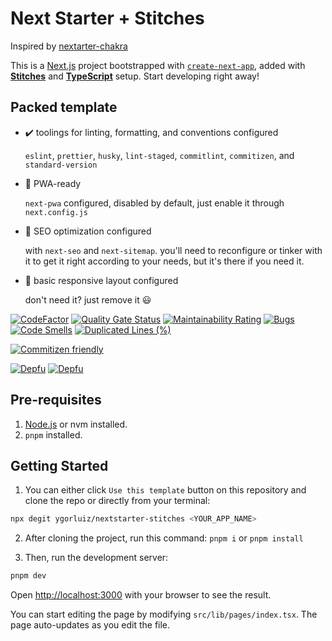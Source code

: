 # Next Starter + Stitches

Inspired by [nextarter-chakra
](https://github.com/sozonome/nextarter-chakra)

This is a [Next.js](https://nextjs.org/) project bootstrapped with [`create-next-app`](https://github.com/vercel/next.js/tree/canary/packages/create-next-app), added with [**Stitches**](https://stitches.com) and [**TypeScript**](https://www.typescriptlang.org) setup.
Start developing right away!

## Packed template

- ✔️ toolings for linting, formatting, and conventions configured

  `eslint`, `prettier`, `husky`, `lint-staged`, `commitlint`, `commitizen`, and `standard-version`

- 📱 PWA-ready

  `next-pwa` configured, disabled by default, just enable it through `next.config.js`

- 🔎 SEO optimization configured

  with `next-seo` and `next-sitemap`. you'll need to reconfigure or tinker with it to get it right according to your needs, but it's there if you need it.

- 🎨 basic responsive layout configured

  don't need it? just remove it 😃

[![CodeFactor](https://www.codefactor.io/repository/github/ygorluiz/nextstarter-stitches/badge)](https://www.codefactor.io/repository/github/ygorluiz/nextstarter-stitches)
[![Quality Gate Status](https://sonarcloud.io/api/project_badges/measure?project=ygorluiz_nextstarter-stitches&metric=alert_status)](https://sonarcloud.io/dashboard?id=ygorluiz_nextstarter-stitches) [![Maintainability Rating](https://sonarcloud.io/api/project_badges/measure?project=ygorluiz_nextstarter-stitches&metric=sqale_rating)](https://sonarcloud.io/dashboard?id=ygorluiz_nextstarter-stitches) [![Bugs](https://sonarcloud.io/api/project_badges/measure?project=ygorluiz_nextstarter-stitches&metric=bugs)](https://sonarcloud.io/dashboard?id=ygorluiz_nextstarter-stitches) [![Code Smells](https://sonarcloud.io/api/project_badges/measure?project=ygorluiz_nextstarter-stitches&metric=code_smells)](https://sonarcloud.io/dashboard?id=ygorluiz_nextstarter-stitches) [![Duplicated Lines (%)](https://sonarcloud.io/api/project_badges/measure?project=ygorluiz_nextstarter-stitches&metric=duplicated_lines_density)](https://sonarcloud.io/dashboard?id=ygorluiz_nextstarter-stitches)

[![Commitizen friendly](https://img.shields.io/badge/commitizen-friendly-brightgreen.svg)](http://commitizen.github.io/cz-cli/)

[![Depfu](https://badges.depfu.com/badges/9e426e58f99c3bd470987a3c6b014a96/overview.svg)](https://depfu.com/github/ygorluiz/nextstarter-stitches?project_id=26148) [![Depfu](https://badges.depfu.com/badges/9e426e58f99c3bd470987a3c6b014a96/count.svg)](https://depfu.com/github/ygorluiz/nextstarter-stitches?project_id=26148)

## Pre-requisites

1. [Node.js](https://nodejs.org/en/) or nvm installed.
2. `pnpm` installed.

## Getting Started

1. You can either click `Use this template` button on this repository and clone the repo or directly from your terminal:

```bash
npx degit ygorluiz/nextstarter-stitches <YOUR_APP_NAME>
```

2. After cloning the project, run this command: `pnpm i` or `pnpm install`

3. Then, run the development server:

```bash
pnpm dev
```

Open [http://localhost:3000](http://localhost:3000) with your browser to see the result.

You can start editing the page by modifying `src/lib/pages/index.tsx`. The page auto-updates as you edit the file.
